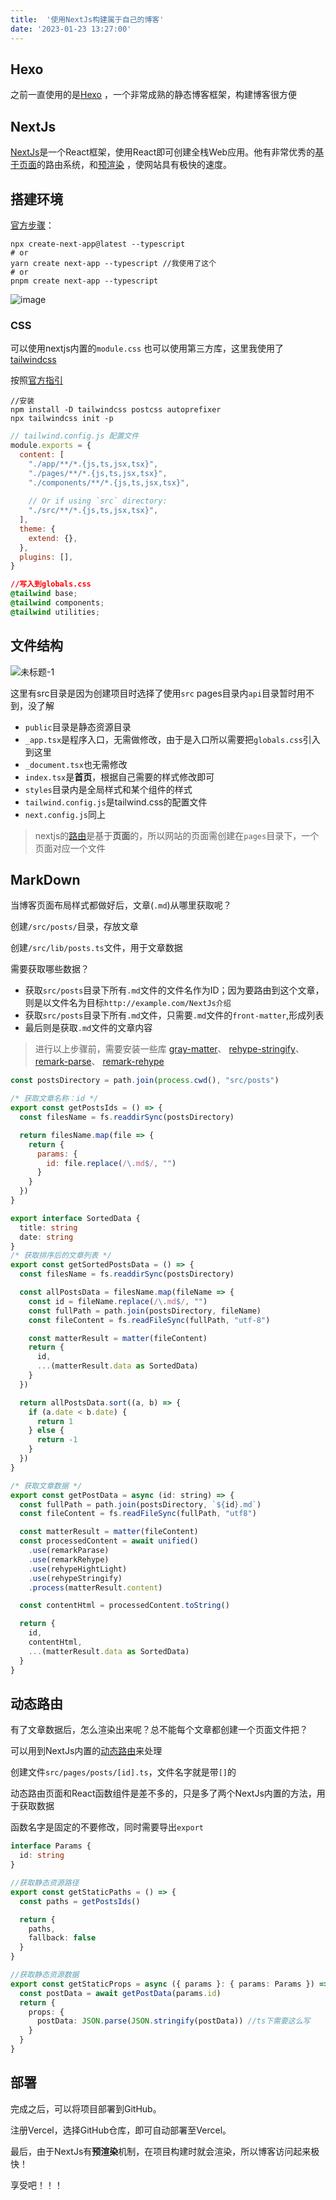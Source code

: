 ```yaml
---
title:  '使用NextJs构建属于自己的博客'
date: '2023-01-23 13:27:00'
---
```


## Hexo
之前一直使用的是[Hexo](https://hexo.io/zh-cn/) ，一个非常成熟的静态博客框架，构建博客很方便

## NextJs
[NextJs](https://nextjs.org/)是一个React框架，使用React即可创建全栈Web应用。他有非常优秀的[基于页面](https://nextjs.org/docs/basic-features/pages)的路由系统，和[预渲染](https://nextjs.org/docs/basic-features/pages#pre-rendering) ，使网站具有极快的速度。

## 搭建环境
[官方步骤](https://nextjs.org/docs/getting-started)：
``` shell
npx create-next-app@latest --typescript
# or
yarn create next-app --typescript //我使用了这个
# or
pnpm create next-app --typescript
```

![image](https://jsd.cdn.zzko.cn/gh/xiaoxiaoboa/blog-pic@main/image.3mvtbke8li20.png)

### CSS
可以使用nextjs内置的`module.css` 也可以使用第三方库，这里我使用了[tailwindcss](https://tailwindcss.com/) 

按照[官方指引](https://tailwindcss.com/docs/guides/nextjs) 
```shell
//安装
npm install -D tailwindcss postcss autoprefixer
npx tailwindcss init -p
```

```js
// tailwind.config.js 配置文件
module.exports = {
  content: [
    "./app/**/*.{js,ts,jsx,tsx}",
    "./pages/**/*.{js,ts,jsx,tsx}",
    "./components/**/*.{js,ts,jsx,tsx}",
​
    // Or if using `src` directory:
    "./src/**/*.{js,ts,jsx,tsx}",
  ],
  theme: {
    extend: {},
  },
  plugins: [],
}
```

```css
//写入到globals.css
@tailwind base;
@tailwind components;
@tailwind utilities;
```

## 文件结构

![未标题-1](https://jsd.cdn.zzko.cn/gh/xiaoxiaoboa/blog-pic@main/未标题-1.3mag4c5parc0.png)

这里有src目录是因为创建项目时选择了使用`src`
pages目录内`api`目录暂时用不到，没了解
- `public`目录是静态资源目录
- `_app.tsx`是程序入口，无需做修改，由于是入口所以需要把`globals.css`引入到这里
- `_document.tsx`也无需修改
- `index.tsx`是**首页**，根据自己需要的样式修改即可
- `styles`目录内是全局样式和某个组件的样式
- `tailwind.config.js`是tailwind.css的配置文件
- `next.config.js`同上

>nextjs的[路由](https://nextjs.org/docs/basic-features/pages)是基于**页面**的，所以网站的页面需创建在`pages`目录下，一个页面对应一个文件

## MarkDown
当博客页面布局样式都做好后，文章(`.md`)从哪里获取呢？

创建`/src/posts/`目录，存放文章

创建`/src/lib/posts.ts`文件，用于文章数据

需要获取哪些数据？

- 获取`src/posts`目录下所有`.md`文件的文件名作为ID；因为要路由到这个文章，则是以文件名为目标`http://example.com/NextJs介绍` 
-  获取`src/posts`目录下所有`.md`文件，只需要`.md`文件的`front-matter`,形成列表
- 最后则是获取`.md`文件的文章内容

> 进行以上步骤前，需要安装一些库
> [gray-matter](https://github.com/jonschlinkert/gray-matter)、
   [rehype-stringify](https://github.com/rehypejs/rehype/tree/main)、
   [remark-parse](https://github.com/remarkjs/remark/tree/main)、
  [ remark-rehype](https://github.com/remarkjs/remark-rehype)

```js
const postsDirectory = path.join(process.cwd(), "src/posts")
```

```js
/* 获取文章名称：id */
export const getPostsIds = () => {
  const filesName = fs.readdirSync(postsDirectory)

  return filesName.map(file => {
    return {
      params: {
        id: file.replace(/\.md$/, "")
      }
    }
  })
}
```

```typescript
export interface SortedData {
  title: string
  date: string
}
/* 获取排序后的文章列表 */
export const getSortedPostsData = () => {
  const filesName = fs.readdirSync(postsDirectory)

  const allPostsData = filesName.map(fileName => {
    const id = fileName.replace(/\.md$/, "")
    const fullPath = path.join(postsDirectory, fileName)
    const fileContent = fs.readFileSync(fullPath, "utf-8")

    const matterResult = matter(fileContent)
    return {
      id,
      ...(matterResult.data as SortedData)
    }
  })

  return allPostsData.sort((a, b) => {
    if (a.date < b.date) {
      return 1
    } else {
      return -1
    }
  })
}
```

```js
/* 获取文章数据 */
export const getPostData = async (id: string) => {
  const fullPath = path.join(postsDirectory, `${id}.md`)
  const fileContent = fs.readFileSync(fullPath, "utf8")

  const matterResult = matter(fileContent)
  const processedContent = await unified()
    .use(remarkParase)
    .use(remarkRehype)
    .use(rehypeHightLight)
    .use(rehypeStringify)
    .process(matterResult.content)

  const contentHtml = processedContent.toString()

  return {
    id,
    contentHtml,
    ...(matterResult.data as SortedData)
  }
}
```

## 动态路由
有了文章数据后，怎么渲染出来呢？总不能每个文章都创建一个页面文件把？

可以用到NextJs内置的[动态路由](https://nextjs.org/docs/routing/dynamic-routes)来处理

创建文件`src/pages/posts/[id].ts`，文件名字就是带`[]`的

动态路由页面和React函数组件是差不多的，只是多了两个NextJs内置的方法，用于获取数据

函数名字是固定的不要修改，同时需要导出`export`
```ts
interface Params {
  id: string
}

//获取静态资源路径
export const getStaticPaths = () => {
  const paths = getPostsIds()

  return {
    paths,
    fallback: false
  }
}

//获取静态资源数据
export const getStaticProps = async ({ params }: { params: Params }) => {
  const postData = await getPostData(params.id)
  return {
    props: {
      postData: JSON.parse(JSON.stringify(postData)) //ts下需要这么写
    }
  }
}
```

## 部署
完成之后，可以将项目部署到GitHub。

注册Vercel，选择GitHub仓库，即可自动部署至Vercel。

最后，由于NextJs有**预渲染**机制，在项目构建时就会渲染，所以博客访问起来极快！

享受吧！！！